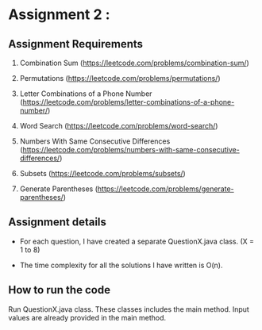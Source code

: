 # Assignment 2 : 

## Assignment Requirements

1. Combination Sum (https://leetcode.com/problems/combination-sum/)

2. Permutations (https://leetcode.com/problems/permutations/)

3. Letter Combinations of a Phone Number (https://leetcode.com/problems/letter-combinations-of-a-phone-number/)

4. Word Search (https://leetcode.com/problems/word-search/)

5. Numbers With Same Consecutive Differences (https://leetcode.com/problems/numbers-with-same-consecutive-differences/)

6. Subsets (https://leetcode.com/problems/subsets/)

7. Generate Parentheses (https://leetcode.com/problems/generate-parentheses/)

## Assignment details
- For each question, I have created a separate QuestionX.java class. (X = 1 to 8)

- The time complexity for all the solutions I have written is O(n).

## How to run the code

Run QuestionX.java class. These classes includes the main method. 
Input values are already provided in the main method.
